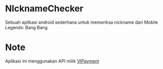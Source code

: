 # NIcknameChecker
Sebuah aplikasi android sederhana untuk memeriksa nickname dari Mobile Legends: Bang Bang

# Note
Aplikasi ini menggunakan API milik [VIPayment](https://vip-reseller.co.id)
